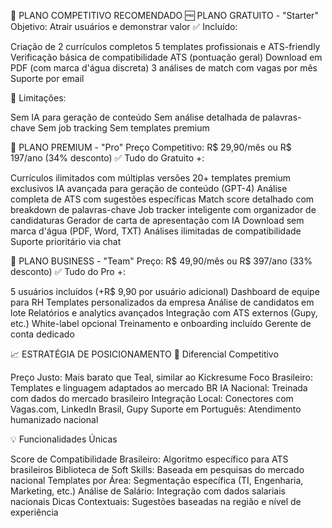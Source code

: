 🎯 PLANO COMPETITIVO RECOMENDADO
🆓 PLANO GRATUITO - "Starter"
Objetivo: Atrair usuários e demonstrar valor
✅ Incluído:

Criação de 2 currículos completos
5 templates profissionais e ATS-friendly
Verificação básica de compatibilidade ATS (pontuação geral)
Download em PDF (com marca d'água discreta)
3 análises de match com vagas por mês
Suporte por email

🚫 Limitações:

Sem IA para geração de conteúdo
Sem análise detalhada de palavras-chave
Sem job tracking
Sem templates premium


💎 PLANO PREMIUM - "Pro"
Preço Competitivo: R$ 29,90/mês ou R$ 197/ano (34% desconto)
✅ Tudo do Gratuito +:

Currículos ilimitados com múltiplas versões
20+ templates premium exclusivos
IA avançada para geração de conteúdo (GPT-4)
Análise completa de ATS com sugestões específicas
Match score detalhado com breakdown de palavras-chave
Job tracker inteligente com organizador de candidaturas
Gerador de carta de apresentação com IA
Download sem marca d'água (PDF, Word, TXT)
Análises ilimitadas de compatibilidade
Suporte prioritário via chat


🚀 PLANO BUSINESS - "Team"
Preço: R$ 49,90/mês ou R$ 397/ano (33% desconto)
✅ Tudo do Pro +:

5 usuários incluídos (+R$ 9,90 por usuário adicional)
Dashboard de equipe para RH
Templates personalizados da empresa
Análise de candidatos em lote
Relatórios e analytics avançados
Integração com ATS externos (Gupy, etc.)
White-label opcional
Treinamento e onboarding incluído
Gerente de conta dedicado


📈 ESTRATÉGIA DE POSICIONAMENTO
🎯 Diferencial Competitivo

Preço Justo: Mais barato que Teal, similar ao Kickresume
Foco Brasileiro: Templates e linguagem adaptados ao mercado BR
IA Nacional: Treinada com dados do mercado brasileiro
Integração Local: Conectores com Vagas.com, LinkedIn Brasil, Gupy
Suporte em Português: Atendimento humanizado nacional

💡 Funcionalidades Únicas

Score de Compatibilidade Brasileiro: Algoritmo específico para ATS brasileiros
Biblioteca de Soft Skills: Baseada em pesquisas do mercado nacional
Templates por Área: Segmentação específica (TI, Engenharia, Marketing, etc.)
Análise de Salário: Integração com dados salariais nacionais
Dicas Contextuais: Sugestões baseadas na região e nível de experiência